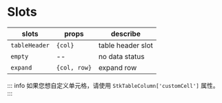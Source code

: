 # Slots

| slots | props | describe |
| ---- | ---- | ---- |
| `tableHeader` | `{col}` | table header slot |
| `empty` | -- | no data status |
| `expand` |  `{col, row}` | expand row |

::: info
如果您想自定义单元格，请使用 `StkTableColumn['customCell']` 属性。
:::